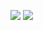 ![](https://github-readme-stats.vercel.app/api?username=Ki-Wi-Berry&show_icons=true&theme=dark&count_private=true)
![](https://github-readme-stats.vercel.app/api/top-langs/?username=Ki-Wi-Berry&theme=dark&layout=compact)

